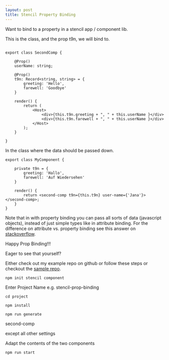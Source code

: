 ```yaml
---
layout: post
title: Stencil Property Binding
--- 
```

Want to bind to a property in a stencil app / component lib.

This is the class, and the prop t9n, we will bind to.
```tsx

export class SecondComp {

    @Prop()
    userName: string;

    @Prop()
    t9n: Record<string, string> = {
        greeting: 'Hello',
        farewell: 'Goodbye'
    }

    render() {
        return (
            <Host>
                <div>{this.t9n.greeting + ", " + this.userName }</div>
                <div>{this.t9n.farewell + ", " + this.userName }</div>
            </Host>
        );
    }

}
```

In the class where the data should be passed down.
```tsx
export class MyComponent {

    private t9n = {
        greeting: 'Hallo',
        farewell: 'Auf Wiedersehen'
    }

    render() {
        return <second-comp t9n={this.t9n} user-name={'Jana'}></second-comp>;
    }
}
```

Note that in with property binding you can pass all sorts of data (javascript objects), instead of just simple types like in attribute binding. For the difference on attribute vs. property binding see this answer on [stackoverflow](https://stackoverflow.com/a/10673539).

Happy Prop Binding!!!

Eager to see that yourself?

Either check out my example repo on github or follow these steps or checkout the [sample repo](https://github.com/keo9ren/stencil-prop-binding).

```shell
npm init stencil component
```
Enter Project Name e.g. stencil-prop-binding

```shell
cd project
```

```shell
npm install
```

```shell
npm run generate
```

second-comp

except all other settings

Adapt the contents of the two components

```shell
npm run start
```
